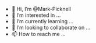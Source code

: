 - 👋 Hi, I’m @Mark-Picknell
- 👀 I’m interested in ...
- 🌱 I’m currently learning ...
- 💞️ I’m looking to collaborate on ...
- 📫 How to reach me ...

<!---
Mark-Picknell/Mark-Picknell is a ✨ special ✨ repository because its `README.md` (this file) appears on your GitHub profile.
You can click the Preview link to take a look at your changes.
--->

